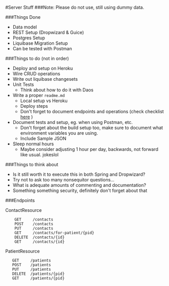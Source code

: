 #Server Stuff
###Note:
Please do not use, still using dummy data.

###Things Done
* Data model
* REST Setup (Dropwizard & Guice)
* Postgres Setup
* Liquibase Migration Setup
* Can be tested with Postman

###Things to do (not in order)
* Deploy and setup on Heroku
* Wire CRUD operations
* Write out liquibase changesets
* Unit Tests
  * Think about how to do it with Daos
* Write a proper ```readme.md```
  * Local setup vs Heroku
  * Deploy steps
  * Don't forget to document endpoints and operations (check checklist [here](https://github.com/GoTeamEpsilon/angular-to-react/issues/59) )
* Document tests and setup, eg. when using Postman, etc.
  * Don't forget about the build setup too, make sure to document what environment variables you are using.
  * Include Sample JSON
* Sleep normal hours
  * Maybe consider adjusting 1 hour per day, backwards, not forward like usual. jokeslol

###Things to think about
* Is it still worth it to execute this in both Spring and Dropwizard?
* Try not to ask too many nonsequitor questions...
* What is adequate amounts of commenting and documentation?
* Something something security, definitely don't forget about that

###Endpoints

ContactResource
```
    GET     /contacts 
    POST    /contacts 
    PUT     /contacts 
    GET     /contacts/for-patient/{pid}
    DELETE  /contacts/{id} 
    GET     /contacts/{id}
 ```
 
 PatientResource
 ```
    GET     /patients
    POST    /patients 
    PUT     /patients 
    DELETE  /patients/{pid} 
    GET     /patients/{pid} 
 ```

